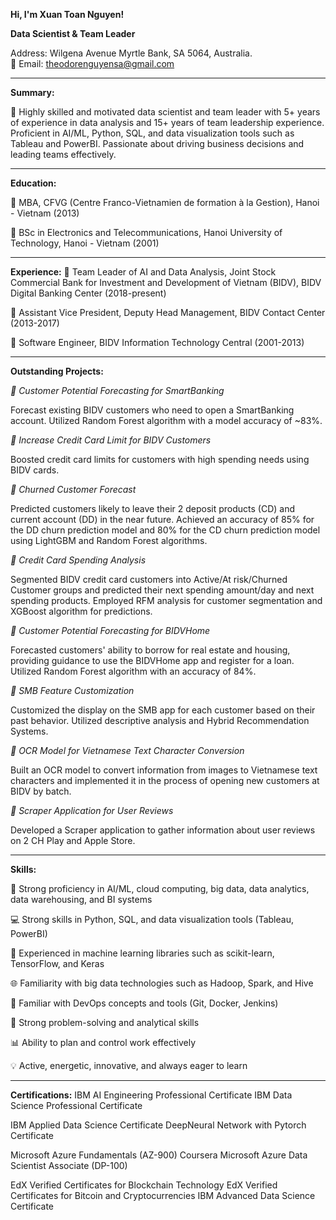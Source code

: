 **Hi, I'm Xuan Toan Nguyen!**

**Data Scientist & Team Leader**

Address: Wilgena Avenue Myrtle Bank, SA 5064, Australia. </br>
📧 Email: theodorenguyensa@gmail.com
<hr/>

**Summary:**

🚀 Highly skilled and motivated data scientist and team leader with 5+ years of experience in data analysis and 15+ years of team leadership experience. Proficient in AI/ML, Python, SQL, and data visualization tools such as Tableau and PowerBI. Passionate about driving business decisions and leading teams effectively.
<hr/>

**Education:**

💼 MBA, CFVG (Centre Franco-Vietnamien de formation à la Gestion), Hanoi - Vietnam (2013)

💼 BSc in Electronics and Telecommunications, Hanoi University of Technology, Hanoi - Vietnam (2001)
<hr/>

**Experience:**
💼 Team Leader of AI and Data Analysis, Joint Stock Commercial Bank for Investment and Development of Vietnam (BIDV), BIDV Digital Banking Center (2018-present)

💼 Assistant Vice President, Deputy Head Management, BIDV Contact Center (2013-2017)

💼 Software Engineer, BIDV Information Technology Central (2001-2013)

<hr/>

**Outstanding Projects:**

_🌟 Customer Potential Forecasting for SmartBanking_

Forecast existing BIDV customers who need to open a SmartBanking account.
Utilized Random Forest algorithm with a model accuracy of ~83%.

_🌟 Increase Credit Card Limit for BIDV Customers_

Boosted credit card limits for customers with high spending needs using BIDV cards.

_🌟 Churned Customer Forecast_

Predicted customers likely to leave their 2 deposit products (CD) and current account (DD) in the near future.
Achieved an accuracy of 85% for the DD churn prediction model and 80% for the CD churn prediction model using LightGBM and Random Forest algorithms.

_🌟 Credit Card Spending Analysis_

Segmented BIDV credit card customers into Active/At risk/Churned Customer groups and predicted their next spending amount/day and next spending products.
Employed RFM analysis for customer segmentation and XGBoost algorithm for predictions.

_🌟 Customer Potential Forecasting for BIDVHome_

Forecasted customers' ability to borrow for real estate and housing, providing guidance to use the BIDVHome app and register for a loan.
Utilized Random Forest algorithm with an accuracy of 84%.

_🌟 SMB Feature Customization_

Customized the display on the SMB app for each customer based on their past behavior.
Utilized descriptive analysis and Hybrid Recommendation Systems.

_🌟 OCR Model for Vietnamese Text Character Conversion_

Built an OCR model to convert information from images to Vietnamese text characters and implemented it in the process of opening new customers at BIDV by batch.

_🌟 Scraper Application for User Reviews_

Developed a Scraper application to gather information about user reviews on 2 CH Play and Apple Store.

<hr/>

**Skills:**

🔬 Strong proficiency in AI/ML, cloud computing, big data, data analytics, data warehousing, and BI systems

💻 Strong skills in Python, SQL, and data visualization tools (Tableau, PowerBI)

🤖 Experienced in machine learning libraries such as scikit-learn, TensorFlow, and Keras

🌐 Familiarity with big data technologies such as Hadoop, Spark, and Hive

🚀 Familiar with DevOps concepts and tools (Git, Docker, Jenkins)

🧠 Strong problem-solving and analytical skills

📊 Ability to plan and control work effectively

💡 Active, energetic, innovative, and always eager to learn

<hr/>

**Certifications:**
IBM AI Engineering Professional Certificate IBM Data Science Professional Certificate

IBM Applied Data Science Certificate DeepNeural Network with Pytorch Certificate

Microsoft Azure Fundamentals (AZ-900) Coursera Microsoft Azure Data Scientist Associate (DP-100)

EdX Verified Certificates for Blockchain Technology EdX Verified Certificates for Bitcoin and Cryptocurrencies
IBM Advanced Data Science Certificate
